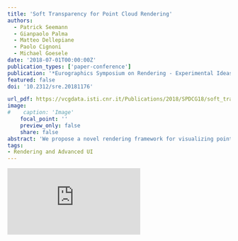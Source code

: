 ```yaml
---
title: 'Soft Transparency for Point Cloud Rendering'
authors:
  - Patrick Seemann
  - Gianpaolo Palma
  - Matteo Dellepiane
  - Paolo Cignoni
  - Michael Goesele
date: '2018-07-01T00:00:00Z'
publication_types: ['paper-conference']
publication: '*Eurographics Symposium on Rendering - Experimental Ideas & Implementations*'
featured: false
doi: '10.2312/sre.20181176'

url_pdf: https://vcgdata.isti.cnr.it/Publications/2018/SPDCG18/soft_transparency.pdf
image:
#    caption: 'Image'
    focal_point: ''
    preview_only: false
    share: false
abstract: 'We propose a novel rendering framework for visualizing point data with complex structures and/or different quality of data. The point cloud can be characterized by setting a per-point scalar field associated to the aspect that differentiates the parts of the dataset (i.e. uncertainty given by local normal variation). Our rendering method uses the scalar field to render points as solid splats or semi-transparent spheres with non-uniform density to produce the final image. To that end, we derive a base model for integrating density in (intersecting) spheres for both the uniform and non-uniform setting and introduce a simple and fast approximation which yields interactive rendering speeds for millions of points. Because our method only relies on the basic OpenGL rasterization pipeline, rendering properties can be adjusted in real-time by user. The method has been tested on several datasets with different characteristics, and user studies show that a clearer understanding of the scene is possible in comparison with point splatting techniques and basic transparency rendering.'
tags:
- Rendering and Advanced UI
---
```

<div class='embed-container'><iframe src='https://www.youtube.com/embed/hWz4ReLG36U' frameborder='0' allowfullscreen></iframe></div>
